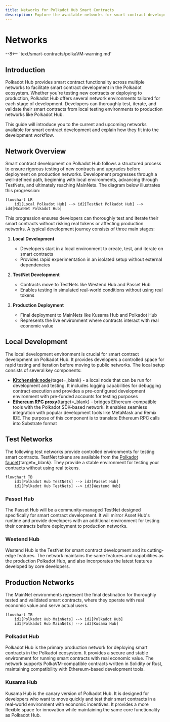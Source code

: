 ```yaml
---
title: Networks for Polkadot Hub Smart Contracts
description: Explore the available networks for smart contract development on Polkadot Hub, including Westend Hub, Kusama Hub, and Polkadot Hub.
---
```


# Networks

--8<-- 'text/smart-contracts/polkaVM-warning.md'

## Introduction

Polkadot Hub provides smart contract functionality across multiple networks to facilitate smart contract development in the Polkadot ecosystem. Whether you're testing new contracts or deploying to production, Polkadot Hub offers several network environments tailored for each stage of development. Developers can thoroughly test, iterate, and validate their smart contracts from local testing environments to production networks like Polkadot Hub.

This guide will introduce you to the current and upcoming networks available for smart contract development and explain how they fit into the development workflow.

## Network Overview

Smart contract development on Polkadot Hub follows a structured process to ensure rigorous testing of new contracts and upgrades before deployment on production networks. Development progresses through a well-defined path, beginning with local environments, advancing through TestNets, and ultimately reaching MainNets. The diagram below illustrates this progression:

``` mermaid
flowchart LR
    id1[Local Polkadot Hub] --> id2[TestNet Polkadot Hub] --> id4[MainNet Polkadot Hub]
```

This progression ensures developers can thoroughly test and iterate their smart contracts without risking real tokens or affecting production networks. A typical development journey consists of three main stages:

1. **Local Development**

    - Developers start in a local environment to create, test, and iterate on smart contracts
    - Provides rapid experimentation in an isolated setup without external dependencies

2. **TestNet Development**

    - Contracts move to TestNets like Westend Hub and Passet Hub
    - Enables testing in simulated real-world conditions without using real tokens

3. **Production Deployment**

    - Final deployment to MainNets like Kusama Hub and Polkadot Hub
    - Represents the live environment where contracts interact with real economic value

## Local Development

The local development environment is crucial for smart contract development on Polkadot Hub. It provides developers a controlled space for rapid testing and iteration before moving to public networks. The local setup consists of several key components:

- [**Kitchensink node**](https://paritytech.github.io/polkadot-sdk/master/pallet_revive_eth_rpc/subxt_client/src_chain/runtime_types/kitchensink_runtime/index.html){taget=\_blank} - a local node that can be run for development and testing. It includes logging capabilities for debugging contract execution and provides a pre-configured development environment with pre-funded accounts for testing purposes
- [**Ethereum RPC proxy**](https://paritytech.github.io/polkadot-sdk/master/pallet_revive_eth_rpc/index.html){target=\_blank} - bridges Ethereum-compatible tools with the Polkadot SDK-based network. It enables seamless integration with popular development tools like MetaMask and Remix IDE. The purpose of this component is to translate Ethereum RPC calls into Substrate format

## Test Networks

The following test networks provide controlled environments for testing smart contracts. TestNet tokens are available from the [Polkadot faucet](https://faucet.polkadot.io/){target=\_blank}. They provide a stable environment for testing your contracts without using real tokens.

``` mermaid
flowchart TB
    id1[Polkadot Hub TestNets] --> id2[Passet Hub]
    id1[Polkadot Hub TestNets] --> id3[Westend Hub]
```

### Passet Hub

The Passet Hub will be a community-managed TestNet designed specifically for smart contract development. It will mirror Asset Hub's runtime and provide developers with an additional environment for testing their contracts before deployment to production networks.

### Westend Hub

Westend Hub is the TestNet for smart contract development and its cutting-edge features. The network maintains the same features and capabilities as the production Polkadot Hub, and also incorporates the latest features developed by core developers.

## Production Networks

The MainNet environments represent the final destination for thoroughly tested and validated smart contracts, where they operate with real economic value and serve actual users.

``` mermaid
flowchart TB
    id1[Polkadot Hub MainNets] --> id2[Polkadot Hub]
    id1[Polkadot Hub MainNets] --> id3[Kusama Hub]
```

### Polkadot Hub

Polkadot Hub is the primary production network for deploying smart contracts in the Polkadot ecosystem. It provides a secure and stable environment for running smart contracts with real economic value. The network supports PolkaVM-compatible contracts written in Solidity or Rust, maintaining compatibility with Ethereum-based development tools.

### Kusama Hub

Kusama Hub is the canary version of Polkadot Hub. It is designed for developers who want to move quickly and test their smart contracts in a real-world environment with economic incentives. It provides a more flexible space for innovation while maintaining the same core functionality as Polkadot Hub.
